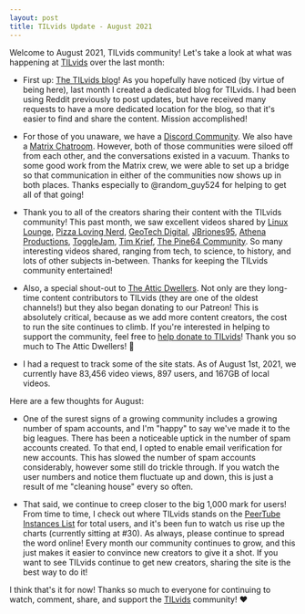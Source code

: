 ```yaml
---
layout: post
title: TILvids Update - August 2021
---
```


Welcome to August 2021, TILvids community! Let's take a look at what was happening at [TILvids](https://tilvids.com) over the last month:

- First up: [The TILvids blog](https://blog.tilvids.com/)! As you hopefully have noticed (by virtue of being here), last month I created a dedicated blog for TILvids. I had been using Reddit previously to post updates, but have received many requests to have a more dedicated location for the blog, so that it's easier to find and share the content. Mission accomplished!

- For those of you unaware, we have a [Discord Community](https://discord.gg/bVzErWjvTS). We also have a [Matrix Chatroom](https://matrix.to/#/!kzdkMSDlVUjuTTObHw:matrix.org?via=matrix.org). However, both of those communities were siloed off from each other, and the conversations existed in a vacuum. Thanks to some good work from the Matrix crew, we were able to set up a bridge so that communication in either of the communities now shows up in both places. Thanks especially to @random_guy524 for helping to get all of that going!

- Thank you to all of the creators sharing their content with the TILvids community! This past month, we saw excellent videos shared by [Linux Lounge](https://tilvids.com/accounts/linuxlounge), [Pizza Loving Nerd](https://tilvids.com/accounts/pizzalovingnerdtilvids), [GeoTech Digital](https://tilvids.com/accounts/geotechdigital), [JBriones95](https://tilvids.com/accounts/jbriones95), [Athena Productions](https://tilvids.com/accounts/athenaproductions), [ToggleJam](https://tilvids.com/accounts/togglejam), [Tim Krief](https://tilvids.com/accounts/timkrief), [The Pine64 Community](https://tilvids.com/accounts/pine64tilvids). So many interesting videos shared, ranging from tech, to science, to history, and lots of other subjects in-between. Thanks for keeping the TILvids community entertained!

- Also, a special shout-out to [The Attic Dwellers](https://tilvids.com/accounts/theatticdwellers). Not only are they long-time content contributors to TILvids (they are one of the oldest channels!) but they also began donating to our Patreon! This is absolutely critical, because as we add more content creators, the cost to run the site continues to climb. If you're interested in helping to support the community, feel free to [help donate to TILvids](https://www.patreon.com/tilvids)! Thank you so much to The Attic Dwellers! 🙌

- I had a request to track some of the site stats. As of August 1st, 2021, we currently have 83,456 video views, 897 users, and 167GB of local videos.

Here are a few thoughts for August:

- One of the surest signs of a growing community includes a growing number of spam accounts, and I'm "happy" to say we've made it to the big leagues. There has been a noticeable uptick in the number of spam accounts created. To that end, I opted to enable email verification for new accounts. This has slowed the number of spam accounts considerably, however some still do trickle through. If you watch the user numbers and notice them fluctuate up and down, this is just a result of me "cleaning house" every so often.

- That said, we continue to creep closer to the big 1,000 mark for users! From time to time, I check out where TILvids stands on the [PeerTube Instances List](https://instances.joinpeertube.org/instances) for total users, and it's been fun to watch us rise up the charts (currently sitting at #30). As always, please continue to spread the word online! Every month our community continues to grow, and this just makes it easier to convince new creators to give it a shot. If you want to see TILvids continue to get new creators, sharing the site is the best way to do it!

I think that's it for now! Thanks so much to everyone for continuing to watch, comment, share, and support the [TILvids](https://tilvids.com) community! ❤️
